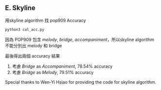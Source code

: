## E. Skyline

用skyline algorithm 找 pop909 Accuracy

```python
python3 cal_acc.py
```

因為 POP909 包含 *melody*, *bridge*, *accompaniment*，所以skyline algorithm 不能分別出 melody 和 bridge 

最後得出兩個 accuracy 結果

1. 考慮 *Bridge* as *Accompaniment*, 78.54% accuracy
2. 考慮 *Bridge* as *Melody*,  79.51% accuracy

Special thanks to Wen-Yi Hsiao for providing the code for skyline algorithm.
